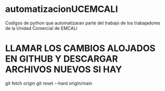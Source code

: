 # automatizacionUCEMCALI
Codigos de python que automatizaran parte del trabajo de los trabajadores de la Unidad Comercial de EMCALI
# LLAMAR LOS CAMBIOS ALOJADOS EN GITHUB Y DESCARGAR ARCHIVOS NUEVOS SI HAY

git fetch origin
git reset --hard origin/main
